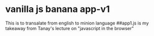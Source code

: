 # vanilla js banana app-v1
 This is to transalate from english to minion language
##app1.js is my takeaway from Tanay's lecture on "javascript in the browser"
